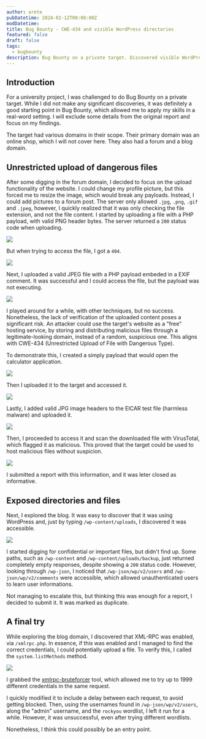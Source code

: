 ```yaml
---
author: arete
pubDatetime: 2024-02-12T00:00:00Z
modDatetime:
title: Bug Bounty - CWE-434 and visible WordPress directories
featured: false
draft: false
tags:
  - bugbounty
description: Bug Bounty on a private target. Discovered visible WordPress directories and files, as well as unrestricted upload of dangerous files.
---
```


## Introduction

For a university project, I was challenged to do Bug Bounty on a private target. While I did not make any significant discoveries, it was definitely a good starting point in Bug Bounty, which allowed me to apply my skills in a real-word setting. I will exclude some details from the original report and focus on my findings.

The target had various domains in their scope. Their primary domain was an online shop, which I will not cover here. They also had a forum and a blog domain.

## Unrestricted upload of dangerous files 

After some digging in the forum domain, I decided to focus on the upload functionality of the website. I could change my profile picture, but this forced me to resize the image, which would break any payloads. Instead, I could add pictures to a forum post. The server only allowed `.jpg`, `.png`, `.gif` and `.jpeg`, however, I quickly realized that it was only checking the file extension, and not the file content.
I started by uploading a file with a PHP payload, with valid PNG header bytes. The server returned a `200` status code when uploading.

![](@assets/images/bb1.png)

But when trying to access the file, I got a `404`.

![](@assets/images/bb2.png)

Next, I uploaded a valid JPEG file with a PHP payload embeded in a EXIF comment. It was successful and I could access the file, but the payload was not executing.

![](@assets/images/bb3.png)

I played around for a while, with other techniques, but no success.
Nonetheless, the lack of verification of the uploaded content poses a significant risk. An attacker could use the target's website as a "free" hosting service, by storing and distributing malicious files through a legitimate-looking domain, instead of a random, suspicious one. This aligns with CWE-434 (Unrestricted Upload of File with Dangerous Type).

To demonstrate this, I created a simply payload that would open the calculator application.

![](@assets/images/bb4.png)

Then I uploaded it to the target and accessed it.

![](@assets/images/bb5.png)

Lastly, I added valid JPG image headers to the EICAR test file (harmless malware) and uploaded it.

![](@assets/images/bb6.png)

Then, I proceeded to access it and scan the downloaded file with VirusTotal, which flagged it as malicious. This proved that the target could be used to host malicious files without suspicion.

![](@assets/images/bb7.png)

I submitted a report with this information, and it was leter closed as informative.

## Exposed directories and files

Next, I explored the blog. It was easy to discover that it was using WordPress and, just by typing `/wp-content/uploads`, I discovered it was accessible. 

![](@assets/images/bb8.png)

I started digging for confidential or important files, but didn't find up. Some paths, such as `/wp-content` and `/wp-content/uploads/backup`, just returned completely empty responses, despite showing a `200` status code. However, looking through `/wp-json`, I noticed that `/wp-json/wp/v2/users` and `/wp-json/wp/v2/comments` were accessible, which allowed unauthenticated users to learn user informations.

Not managing to escalate this, but thinking this was enough for a report, I decided to submit it. It was marked as duplicate.

## A final try

While exploring the blog domain, I discovered that XML-RPC was enabled, via `/xmlrpc.php`. In essence, if this was enabled and I managed to find the correct credentials, I could potentially upload a file. To verify this, I called the `system.listMethods` method.

![](@assets/images/bb9.png)

I grabbed the [xmlrpc-bruteforcer](https://github.com/aress31/xmlrpc-bruteforcer) tool, which allowed me to try up to 1999 different credentials in the same request. 

I quickly modified it to include a delay between each request, to avoid getting blocked. Then, using the usernames found in `/wp-json/wp/v2/users`, along the "admin" username, and the `rockyou` wordlist, I left it run for a while. However, it was unsuccessful, even after trying different wordlists. 

Nonetheless, I think this could possibly be an entry point.
